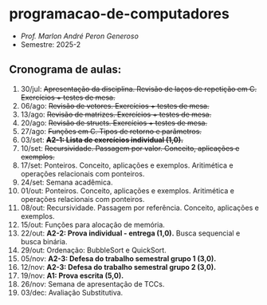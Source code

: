 # programacao-de-computadores
- _Prof. Marlon André Peron Generoso_
- Semestre: 2025-2

## Cronograma de aulas:
1. 30/jul: ~~Apresentação da disciplina. Revisão de laços de repetição em C. Exercícios + testes de mesa.~~
2. 06/ago: ~~Revisão de vetores. Exercícios + testes de mesa.~~
3. 13/ago: ~~Revisão de matrizes. Exercícios + testes de mesa.~~
4. 20/ago: ~~Revisão de structs. Exercícios + testes de mesa.~~
5. 27/ago: ~~Funções em C. Tipos de retorno e parâmetros.~~
6. 03/set: ~~**A2-1: Lista de exercícios individual (1,0).**~~
7. 10/set: ~~Recursividade. Passagem por valor. Conceito, aplicações e exemplos.~~
8. 17/set: Ponteiros. Conceito, aplicações e exemplos. Aritimética e operações relacionais com ponteiros.
9. 24/set: Semana acadêmica.
10. 01/out: Ponteiros. Conceito, aplicações e exemplos. Aritimética e operações relacionais com ponteiros.
11. 08/out: Recursividade. Passagem por referência. Conceito, aplicações e exemplos.
12. 15/out: Funções para alocação de memória.
13. 22/out: **A2-2: Prova individual - entrega (1,0).** Busca sequencial e busca binária.
14. 29/out: Ordenação: BubbleSort e QuickSort.
15. 05/nov: **A2-3: Defesa do trabalho semestral grupo 1 (3,0).**
16. 12/nov: **A2-3: Defesa do trabalho semestral grupo 2 (3,0).**
17. 19/nov: **A1: Prova escrita (5,0).**
18. 26/nov: Semana de apresentação de TCCs.
19. 03/dec: Avaliação Substitutiva.
